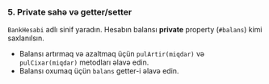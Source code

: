 
### 5. **Private sahə və getter/setter**

`BankHesabi` adlı sinif yaradın. Hesabın balansı **private** property (`#balans`) kimi saxlanılsın.

* Balansı artırmaq və azaltmaq üçün `pulArtir(miqdar)` və `pulCixar(miqdar)` metodları əlavə edin.
* Balansı oxumaq üçün `balans` getter-i əlavə edin.
